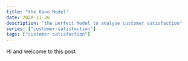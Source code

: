```yaml
---
title: "the Kano Model"
date: 2020-11-26
description: "the perfect Model to analyse customer satisfaction"
series: ["customer-satisfaction"]
tags: ["customer-satisfaction"]
---
```


Hi and welcome to this post